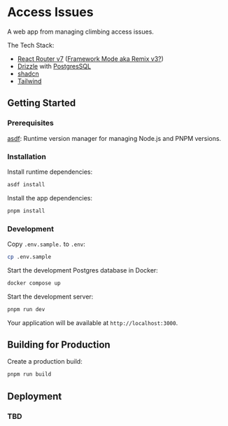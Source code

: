 # Access Issues

A web app from managing climbing access issues.

The Tech Stack:

- [React Router v7](https://reactrouter.com/) ([Framework Mode aka Remix v3?](https://reactrouter.com/start/framework/installation))
- [Drizzle](https://orm.drizzle.team/) with [PostgresSQL](https://www.postgresql.org/)
- [shadcn](https://ui.shadcn.com/)
- [Tailwind](https://tailwindcss.com/)

## Getting Started

### Prerequisites

[asdf](https://asdf-vm.com/): Runtime version manager for managing Node.js and PNPM versions.

### Installation

Install runtime dependencies:

```bash
asdf install
```

Install the app dependencies:

```bash
pnpm install
```

### Development

Copy `.env.sample.` to `.env`:

```bash
cp .env.sample
```

Start the development Postgres database in Docker:

```bash
docker compose up
```

Start the development server:

```bash
pnpm run dev
```

Your application will be available at `http://localhost:3000`.

## Building for Production

Create a production build:

```bash
pnpm run build
```

## Deployment

### TBD
